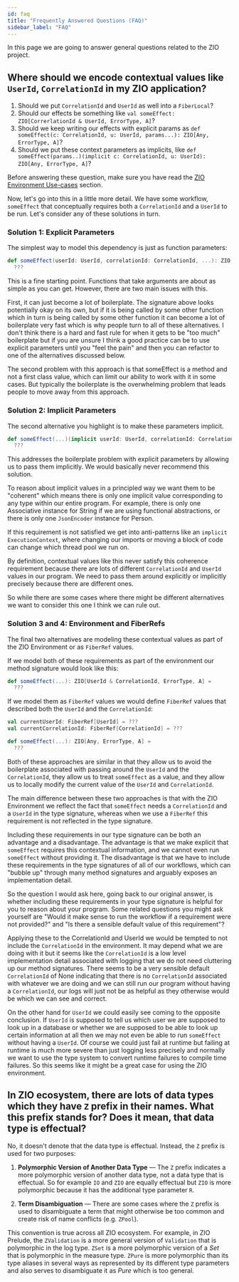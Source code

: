 ```yaml
---
id: faq
title: "Frequently Answered Questions (FAQ)"
sidebar_label: "FAQ"
---
```


In this page we are going to answer general questions related to the ZIO project.

## Where should we encode contextual values like `UserId`, `CorrelationId` in my ZIO application?

1. Should we put `CorrelationId` and `UserId` as well into a `FiberLocal`?
2. Should our effects be something like `val someEffect: ZIO[CorrerlationId & UserId, ErrorType, A]`?
3. Should we keep writing our effects with explicit params as `def someEffect(c: CorrelationId, u: UserId, params...): ZIO[Any, ErrorType, A]`?
4. Should we put these context parameters as implicits, like `def someEffect(params..)(implicit c: CorrelationId, u: UserId): ZIO[Any, ErrorType, A]`?

Before answering these question, make sure you have read the [ZIO Environment Use-cases](../reference/contextual/index.md) section.

Now, let's go into this in a little more detail. We have some workflow, `someEffect` that conceptually requires both a `CorrelationId` and a `UserId` to be run. Let's consider any of these solutions in turn.

### Solution 1: Explicit Parameters

The simplest way to model this dependency is just as function parameters:

```scala
def someEffect(userId: UserId, correlationId: CorrelationId, ...): ZIO[Any, ErrorType, A] =
  ???
```

This is a fine starting point. Functions that take arguments are about as simple as you can get. However, there are two main issues with this.

First, it can just become a lot of boilerplate. The signature above looks potentially okay on its own, but if it is being called by some other function which in turn is being called by some other function it can become a lot of boilerplate very fast which is why people turn to all of these alternatives. I don't think there is a hard and fast rule for when it gets to be "too much" boilerplate but if you are unsure I think a good practice can be to use explicit parameters until you "feel the pain" and then you can refactor to one of the alternatives discussed below.

The second problem with this approach is that someEffect is a method and not a first class value, which can limit our ability to work with it in some cases. But typically the boilerplate is the overwhelming problem that leads people to move away from this approach.

### Solution 2: Implicit Parameters

The second alternative you highlight is to make these parameters implicit.

```scala
def someEffect(...)(implicit userId: UserId, correlationId: CorrelationId): ZIO[Any, ErrorType, A] =
  ???
```

This addresses the boilerplate problem with explicit parameters by allowing us to pass them implicitly. We would basically never recommend this solution.

To reason about implicit values in a principled way we want them to be "coherent" which means there is only one implicit value corresponding to any type within our entire program. For example, there is only one Associative instance for String if we are using functional abstractions, or there is only one `JsonEncoder` instance for Person.

If this requirement is not satisfied we get into anti-patterns like an `implicit ExecutionContext`, where changing our imports or moving a block of code can change which thread pool we run on.

By definition, contextual values like this never satisfy this coherence requirement because there are lots of different `CorrelationId` and `UserId` values in our program. We need to pass them around explicitly or implicitly precisely because there are different ones.

So while there are some cases where there might be different alternatives we want to consider this one I think we can rule out.

### Solution 3 and 4: Environment and FiberRefs

The final two alternatives are modeling these contextual values as part of the ZIO Environment or as `FiberRef` values.

If we model both of these requirements as part of the environment our method signature would look like this:

```scala
def someEffect(...): ZIO[UserId & CorrelationId, ErrorType, A] =
  ???
```

If we model them as `FiberRef` values we would define `FiberRef` values that described both the `UserId` and the `CorrelationId`:

```scala
val currentUserId: FiberRef[UserId] = ???
val currentCorrelationId: FiberRef[CorrelationId] = ???

def someEffect(...): ZIO[Any, ErrorType, A] =
  ???
```

Both of these approaches are similar in that they allow us to avoid the boilerplate associated with passing around the `UserId` and the `CorrelationId`, they allow us to treat `someEffect` as a value, and they allow us to locally modify the current value of the `UserId` and `CorrelationId`.

The main difference between these two approaches is that with the ZIO Environment we reflect the fact that `someEffect` needs a `CorrelationId` and a `UserId` in the type signature, whereas when we use a `FiberRef` this requirement is not reflected in the type signature.

Including these requirements in our type signature can be both an advantage and a disadvantage. The advantage is that we make explicit that `someEffect` requires this contextual information, and we cannot even run `someEffect` without providing it. The disadvantage is that we have to include these requirements in the type signatures of all of our workflows, which can "bubble up" through many method signatures and arguably exposes an implementation detail.

So the question I would ask here, going back to our original answer, is whether including these requirements in your type signature is helpful for you to reason about your program. Some related questions you might ask yourself are "Would it make sense to run the workflow if a requirement were not provided?" and "Is there a sensible default value of this requirement"?

Applying these to the CorrelationId and UserId we would be tempted to not include the `CorrelationId` in the environment. It may depend what we are doing with it but it seems like the `CorrelationId` is a low level implementation detail associated with logging that we do not need cluttering up our method signatures. There seems to be a very sensible default `CorrelationId` of None indicating that there is no `CorrelationId` associated with whatever we are doing and we can still run our program without having a `CorrelationId`, our logs will just not be as helpful as they otherwise would be which we can see and correct.

On the other hand for `UserId` we could easily see coming to the opposite conclusion. If `UserId` is supposed to tell us which user we are supposed to look up in a database or whether we are supposed to be able to look up certain information at all then we may not even be able to run `someEffect` without having a `UserId`. Of course we could just fail at runtime but failing at runtime is much more severe than just logging less precisely and normally we want to use the type system to convert runtime failures to compile time failures. So this seems like it might be a great case for using the ZIO environment.

## In ZIO ecosystem, there are lots of data types which they have `Z` prefix in their names. What this prefix stands for? Does it mean, that data type is effectual?

No, it doesn't denote that the data type is effectual. Instead, the `Z` prefix is used for two purposes:

1. **Polymorphic Version of Another Data Type** — The `Z` prefix indicates a more polymorphic version of another data type, not a data type that is effectual. So for example `IO` and `ZIO` are equally effectual but `ZIO` is more polymorphic because it has the additional type parameter `R`.

2. **Term Disambiguation** — There are some cases where the `Z` prefix is used to disambiguate a term that might otherwise be too common and create risk of name conflicts (e.g. `ZPool`).

This convention is true across all ZIO ecosystem. For example, in ZIO Prelude, the `ZValidation` is a more general version of `Validation` that is polymorphic in the log type. `ZSet` is a more polymorphic version of a _Set_ that is polymorphic in the measure type. `ZPure` is more polymorphic than its type aliases in several ways as represented by its different type parameters and also serves to disambiguate it as _Pure_ which is too general.
